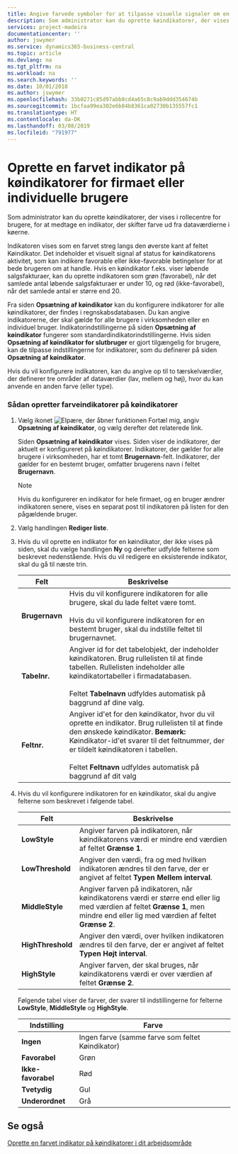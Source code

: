 ```yaml
---
title: Angive farvede symboler for at tilpasse visuelle signaler om en køindikators aktivitet til virksomheden eller individuelle brugere | Microsoft Docs
description: Som administrator kan du oprette køindikatorer, der vises i rollecentre for brugere, for at medtage en indikator, der skifter farve ud fra dataværdierne i køerne.
services: project-madeira
documentationcenter: ''
author: jswymer
ms.service: dynamics365-business-central
ms.topic: article
ms.devlang: na
ms.tgt_pltfrm: na
ms.workload: na
ms.search.keywords: ''
ms.date: 10/01/2018
ms.author: jswymer
ms.openlocfilehash: 33b0271c85d97abb8cd4a65c8c9ab9ddd354674b
ms.sourcegitcommit: 1bcfaa99ea302e6b84b8361ca02730b135557fc1
ms.translationtype: HT
ms.contentlocale: da-DK
ms.lasthandoff: 03/08/2019
ms.locfileid: "791977"
---
```

# <a name="set-up-a-colored-indicator-on-cues-for-the-company-or-individual-users"></a>Oprette en farvet indikator på køindikatorer for firmaet eller individuelle brugere
Som administrator kan du oprette køindikatorer, der vises i rollecentre for brugere, for at medtage en indikator, der skifter farve ud fra dataværdierne i køerne.  
  
Indikatoren vises som en farvet streg langs den øverste kant af feltet Køindikator. Det indeholder et visuelt signal af status for køindikatorens aktivitet, som kan indikere favorable eller ikke-favorable betingelser for at bede brugeren om at handle. Hvis en køindikator f.eks. viser løbende salgsfakturaer, kan du oprette indikatoren som grøn (favorabel), når det samlede antal løbende salgsfakturaer er under 10, og rød (ikke-favorabel), når det samlede antal er større end 20.  
  
Fra siden **Opsætning af køindikator** kan du konfigurere indikatorer for alle køindikatorer, der findes i regnskabsdatabasen. Du kan angive indikatorerne, der skal gælde for alle brugere i virksomheden eller en individuel bruger. Indikatorindstillingerne på siden **Opsætning af køindikator** fungerer som standardindikatorindstillingerne. Hvis siden **Opsætning af køindikator for slutbruger** er gjort tilgængelig for brugere, kan de tilpasse indstillingerne for indikatorer, som du definerer på siden **Opsætning af køindikator**.  
  
Hvis du vil konfigurere indikatoren, kan du angive op til to tærskelværdier, der definerer tre områder af dataværdier (lav, mellem og høj), hvor du kan anvende en anden farve (eller type).  
  
### <a name="to-set-up-colored-indicators-on-cues"></a>Sådan opretter farveindikatorer på køindikatorer  
1. Vælg ikonet ![Elpære, der åbner funktionen Fortæl mig](media/ui-search/search_small.png "Fortæl mig, hvad du vil foretage dig"), angiv **Opsætning af køindikator**, og vælg derefter det relaterede link.  
  
     Siden **Opsætning af køindikator** vises. Siden viser de indikatorer, der aktuelt er konfigureret på køindikatorer. Indikatorer, der gælder for alle brugere i virksomheden, har et tomt **Brugernavn**-felt. Indikatorer, der gælder for en bestemt bruger, omfatter brugerens navn i feltet **Brugernavn**.  
  
    > [!NOTE]  
    >  Hvis du konfigurerer en indikator for hele firmaet, og en bruger ændrer indikatoren senere, vises en separat post til indikatoren på listen for den pågældende bruger.  
  
2. Vælg handlingen **Rediger liste**.  
3. Hvis du vil oprette en indikator for en køindikator, der ikke vises på siden, skal du vælge handlingen **Ny** og derefter udfylde felterne som beskrevet nedenstående. Hvis du vil redigere en eksisterende indikator, skal du gå til næste trin.  
  
    |  Felt  |  Beskrivelse  |    
    |---------|---------------|  
    |**Brugernavn**|Hvis du vil konfigurere indikatoren for alle brugere, skal du lade feltet være tomt.<br /><br /> Hvis du vil konfigurere indikatoren for en bestemt bruger, skal du indstille feltet til brugernavnet.|  
    |**Tabelnr.**|Angiver id for det tabelobjekt, der indeholder køindikatoren. Brug rullelisten til at finde tabellen. Rullelisten indeholder alle køindikatortabeller i firmadatabasen.<br /><br /> Feltet **Tabelnavn** udfyldes automatisk på baggrund af dine valg.|  
    |**Feltnr.**|Angiver id'et for den køindikator, hvor du vil oprette en indikator. Brug rullelisten til at finde den ønskede køindikator. **Bemærk:** Køindikator-id'et svarer til det feltnummer, der er tildelt køindikatoren i tabellen. <br /><br /> Feltet **Feltnavn** udfyldes automatisk på baggrund af dit valg|  
  
4. Hvis du vil konfigurere indikatoren for en køindikator, skal du angive felterne som beskrevet i følgende tabel.  
  
    |  Felt  |  Beskrivelse  |    
    |---------|---------------|  
    |**LowStyle**|Angiver farven på indikatoren, når køindikatorens værdi er mindre end værdien af feltet **Grænse 1**.|  
    |**LowThreshold**|Angiver den værdi, fra og med hvilken indikatoren ændres til den farve, der er angivet af feltet **Typen Mellem interval**.|  
    |**MiddleStyle**|Angiver farven på indikatoren, når køindikatorens værdi er større end eller lig med værdien af feltet **Grænse 1**, men mindre end eller lig med værdien af feltet **Grænse 2**.|  
    |**HighThreshold**|Angiver den værdi, over hvilken indikatoren ændres til den farve, der er angivet af feltet **Typen Højt interval**.|  
    |**HighStyle**|Angiver farven, der skal bruges, når køindikatorens værdi er over værdien af feltet **Grænse 2**.|  
  
     Følgende tabel viser de farver, der svarer til indstillingerne for felterne **LowStyle**, **MiddleStyle** og **HighStyle**.  
  
    |  Indstilling  |  Farve  |  
    |----------|---------|  
    |**Ingen**|Ingen farve (samme farve som feltet Køindikator)|  
    |**Favorabel**|Grøn|  
    |**Ikke-favorabel**|Rød|  
    |**Tvetydig**|Gul|  
    |**Underordnet**|Grå|  
  
## <a name="see-also"></a>Se også  
[Oprette en farvet indikator på køindikatorer i dit arbejdsområde](ui-how-setup-colored-indicator-cues.md)  